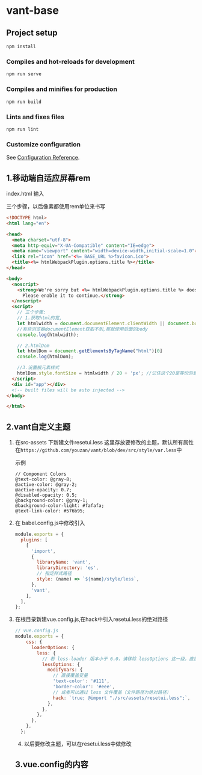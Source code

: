 # vant-base

## Project setup
```
npm install
```

### Compiles and hot-reloads for development
```
npm run serve
```

### Compiles and minifies for production
```
npm run build
```

### Lints and fixes files
```
npm run lint
```

### Customize configuration
See [Configuration Reference](https://cli.vuejs.org/config/).



## 1.移动端自适应屏幕rem



index.html 输入

三个步骤，以后像素都使用rem单位来书写

```html
<!DOCTYPE html>
<html lang="en">

<head>
  <meta charset="utf-8">
  <meta http-equiv="X-UA-Compatible" content="IE=edge">
  <meta name="viewport" content="width=device-width,initial-scale=1.0">
  <link rel="icon" href="<%= BASE_URL %>favicon.ico">
  <title><%= htmlWebpackPlugin.options.title %></title>
</head>

<body>
  <noscript>
    <strong>We're sorry but <%= htmlWebpackPlugin.options.title %> doesn't work properly without JavaScript enabled.
      Please enable it to continue.</strong>
  </noscript>
  <script>
    // 三个步骤:
    // 1.获取html的宽,
    let htmlwidth = document.documentElement.clientWidth || document.body.clientWidth; 
    //有些浏览器documentElement获取不到,那就使用后面的body
    console.log(htmlwidth);

    // 2.htmlDom
    let htmlDom = document.getElementsByTagName("html")[0]
    console.log(htmlDom);

    //3.设置根元素样式
    htmlDom.style.fontSize = htmlwidth / 20 + 'px'; //记住这个20是等份的意思,这样每一份是16px,即1rem=16px;
  </script>
  <div id="app"></div>
  <!-- built files will be auto injected -->
</body>

</html>
```



## 2.vant自定义主题



1. 在src-assets 下新建文件resetui.less 这里存放要修改的主题，默认所有属性在`https://github.com/youzan/vant/blob/dev/src/style/var.less`中

   示例

   ```less
   // Component Colors
   @text-color: @gray-8;
   @active-color: @gray-2;
   @active-opacity: 0.7;
   @disabled-opacity: 0.5;
   @background-color: @gray-1;
   @background-color-light: #fafafa;
   @text-link-color: #576b95;
   ```

   

2. 在 babel.config.js中修改引入

   ```js
   module.exports = {
     plugins: [
       [
         'import',
         {
           libraryName: 'vant',
           libraryDirectory: 'es',
           // 指定样式路径
           style: (name) => `${name}/style/less`,
         },
         'vant',
       ],
     ],
   };
   ```

   

3. 在根目录新建vue.config.js,在hack中引入resetui.less的绝对路径

   ```js
   // vue.config.js
   module.exports = {
       css: {
         loaderOptions: {
           less: {
             // 若 less-loader 版本小于 6.0，请移除 lessOptions 这一级，直接配置选项。
             lessOptions: {
               modifyVars: {
                 // 直接覆盖变量
                 'text-color': '#111',
                 'border-color': '#eee',
                 // 或者可以通过 less 文件覆盖（文件路径为绝对路径）
                 hack: `true; @import "./src/assets/resetui.less";`,
               },
             },
           },
         },
       },
     };
   ```

   4. 以后要修改主题，可以在resetui.less中做修改

   

   ## 3.vue.config的内容

   